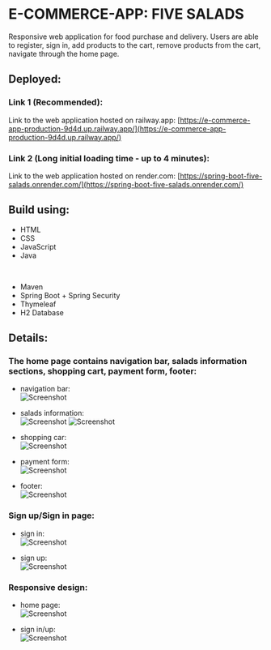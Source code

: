 # E-COMMERCE-APP: FIVE SALADS
Responsive web application for food purchase and delivery.
Users are able to register, sign in, add products to the cart, remove products from the cart, navigate through the home page.

## Deployed:
### Link 1 (Recommended):
Link to the web application hosted on railway.app:
[https://e-commerce-app-production-9d4d.up.railway.app/](https://e-commerce-app-production-9d4d.up.railway.app/)

### Link 2 (Long initial loading time - up to 4 minutes):
Link to the web application hosted on render.com:
[https://spring-boot-five-salads.onrender.com/](https://spring-boot-five-salads.onrender.com/)

## Build using:
- HTML
- CSS
- JavaScript
- Java
<br />

- Maven
- Spring Boot + Spring Security
- Thymeleaf
- H2 Database

## Details:
### The home page contains navigation bar, salads information sections, shopping cart, payment form, footer:
- navigation bar: <br />
![Screenshot](/app/src/main/resources/static/assets/screenshots_for_readme/screenshot_navbar.jpeg)

- salads information: <br />
![Screenshot](/app/src/main/resources/static/assets/screenshots_for_readme/screenshot_salad_info.jpg)
![Screenshot](/app/src/main/resources/static/assets/screenshots_for_readme/screenshot_salad_ingredients.jpg)

- shopping car: <br />
![Screenshot](/app/src/main/resources/static/assets/screenshots_for_readme/screenshot_shopping_cart.jpg)

- payment form: <br />
![Screenshot](/app/src/main/resources/static/assets/screenshots_for_readme/screenshot_payment_form.jpg)

- footer: <br />
![Screenshot](/app/src/main/resources/static/assets/screenshots_for_readme/screenshot_footer.jpg)


### Sign up/Sign in page:
- sign in: <br />
![Screenshot](/app/src/main/resources/static/assets/screenshots_for_readme/screenshot_sign_in.jpg)

- sign up: <br />
![Screenshot](/app/src/main/resources/static/assets/screenshots_for_readme/screenshot_sign_up.jpg)


### Responsive design:
- home page: <br />
![Screenshot](/app/src/main/resources/static/assets/screenshots_for_readme/screenshot_responsive_home_page.jpg)

- sign in/up: <br />
![Screenshot](/app/src/main/resources/static/assets/screenshots_for_readme/screenshot_responsive_registration_page.jpg)